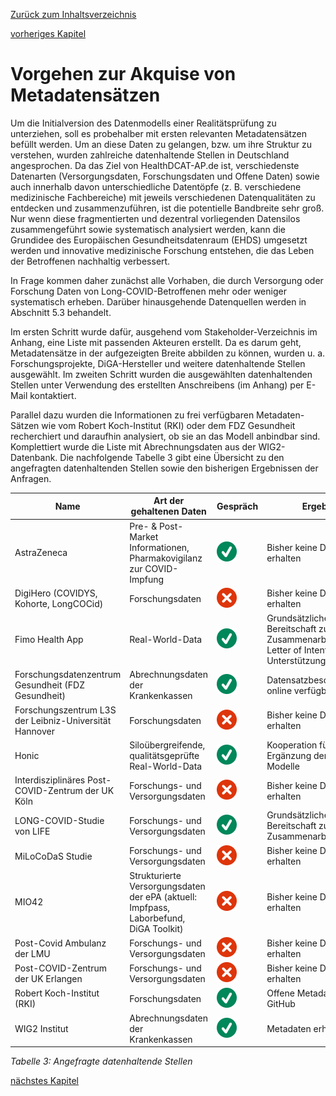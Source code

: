 [Zurück zum Inhaltsverzeichnis](https://healthdcat-ap-de.github.io/healthdcat-ap.de/report_stage_1.html)

[vorheriges Kapitel](https://healthdcat-ap-de.github.io/healthdcat-ap.de/report_stage_1/4_Beteiligungskonzept/4.3.3_Strategie_3_Konferenzteilnahmen.html)
# Vorgehen zur Akquise von Metadatensätzen
Um die Initialversion des Datenmodells einer Realitätsprüfung zu unterziehen, soll es probehalber mit ersten relevanten Metadatensätzen befüllt werden. Um an diese Daten zu gelangen, bzw. um ihre Struktur zu verstehen, wurden zahlreiche datenhaltende Stellen in Deutschland angesprochen. Da das Ziel von HealthDCAT-AP.de ist, verschiedenste Datenarten (Versorgungsdaten, Forschungsdaten und Offene Daten) sowie auch innerhalb davon unterschiedliche Datentöpfe (z. B. verschiedene medizinische Fachbereiche) mit jeweils verschiedenen Datenqualitäten zu entdecken und zusammenzuführen, ist die potentielle Bandbreite sehr groß. Nur wenn diese fragmentierten und dezentral vorliegenden Datensilos zusammengeführt sowie systematisch analysiert werden, kann die Grundidee des Europäischen Gesundheitsdatenraum (EHDS) umgesetzt werden und innovative medizinische Forschung entstehen, die das Leben der Betroffenen nachhaltig verbessert.

In Frage kommen daher zunächst alle Vorhaben, die durch Versorgung oder Forschung Daten von Long-COVID-Betroffenen mehr oder weniger systematisch erheben. Darüber hinausgehende Datenquellen werden in Abschnitt 5.3 behandelt.

Im ersten Schritt wurde dafür, ausgehend vom Stakeholder-Verzeichnis im Anhang, eine Liste mit passenden Akteuren erstellt. Da es darum geht, Metadatensätze in der aufgezeigten Breite abbilden zu können, wurden u. a. Forschungsprojekte, DiGA-Hersteller und weitere datenhaltende Stellen ausgewählt. Im zweiten Schritt wurden die ausgewählten datenhaltenden Stellen unter Verwendung des erstellten Anschreibens (im Anhang) per E-Mail kontaktiert.

Parallel dazu wurden die Informationen zu frei verfügbaren Metadaten-Sätzen wie vom Robert Koch-Institut (RKI) oder dem FDZ Gesundheit recherchiert und daraufhin analysiert, ob sie an das Modell anbindbar sind. Komplettiert wurde die Liste mit Abrechnungsdaten aus der WIG2-Datenbank. 
Die nachfolgende Tabelle 3 gibt eine Übersicht zu den angefragten datenhaltenden Stellen sowie den bisherigen Ergebnissen der Anfragen.

|Name |Art der gehaltenen Daten |Gespräch |Ergebnis
|--- |--- |--- |---
|AstraZeneca |Pre- & Post-Market Informationen, Pharmakovigilanz zur COVID-Impfung |![Pfeil](https://github.com/HealthDCAT-AP-de/healthdcat-ap.de/blob/main/images/Pfeil.svg?raw=true) |Bisher keine Daten erhalten
|DigiHero (COVIDYS, Kohorte, LongCOCid) |Forschungsdaten |![Kreuz](https://github.com/HealthDCAT-AP-de/healthdcat-ap.de/blob/main/images/Kreuz.svg?raw=true) |Bisher keine Daten erhalten
|Fimo Health App |Real-World-Data |![Pfeil](https://github.com/HealthDCAT-AP-de/healthdcat-ap.de/blob/main/images/Pfeil.svg?raw=true) |Grundsätzliche Bereitschaft zur Zusammenarbeit sowie Letter of Intent zur Unterstützung
|Forschungsdatenzentrum Gesundheit (FDZ Gesundheit) |Abrechnungsdaten der Krankenkassen |![Pfeil](https://github.com/HealthDCAT-AP-de/healthdcat-ap.de/blob/main/images/Pfeil.svg?raw=true) |Datensatzbeschreibungen online verfügbar
|Forschungszentrum L3S der Leibniz-Universität Hannover |Forschungsdaten |![Kreuz](https://github.com/HealthDCAT-AP-de/healthdcat-ap.de/blob/main/images/Kreuz.svg?raw=true) |Bisher keine Daten erhalten
|Honic |Siloübergreifende, qualitätsgeprüfte Real-World-Data  |![Pfeil](https://github.com/HealthDCAT-AP-de/healthdcat-ap.de/blob/main/images/Pfeil.svg?raw=true) |Kooperation für Ergänzung der jeweiligen Modelle
|Interdisziplinäres Post-COVID-Zentrum der UK Köln |Forschungs- und Versorgungsdaten |![Kreuz](https://github.com/HealthDCAT-AP-de/healthdcat-ap.de/blob/main/images/Kreuz.svg?raw=true) |Bisher keine Daten erhalten
|LONG-COVID-Studie von LIFE |Forschungs- und Versorgungsdaten |![Pfeil](https://github.com/HealthDCAT-AP-de/healthdcat-ap.de/blob/main/images/Pfeil.svg?raw=true) |Grundsätzliche Bereitschaft zur Zusammenarbeit
|MiLoCoDaS Studie |Forschungs- und Versorgungsdaten |![Kreuz](https://github.com/HealthDCAT-AP-de/healthdcat-ap.de/blob/main/images/Kreuz.svg?raw=true) |Bisher keine Daten erhalten
|MIO42 |Strukturierte Versorgungsdaten der ePA (aktuell: Impfpass, Laborbefund, DiGA Toolkit) |![Kreuz](https://github.com/HealthDCAT-AP-de/healthdcat-ap.de/blob/main/images/Kreuz.svg?raw=true) |Bisher keine Daten erhalten
|Post-Covid Ambulanz der LMU |Forschungs- und Versorgungsdaten |![Kreuz](https://github.com/HealthDCAT-AP-de/healthdcat-ap.de/blob/main/images/Kreuz.svg?raw=true) |Bisher keine Daten erhalten
|Post-COVID-Zentrum der UK Erlangen |Forschungs- und Versorgungsdaten |![Kreuz](https://github.com/HealthDCAT-AP-de/healthdcat-ap.de/blob/main/images/Kreuz.svg?raw=true) |Bisher keine Daten erhalten
|Robert Koch-Institut (RKI) |Forschungsdaten |![Pfeil](https://github.com/HealthDCAT-AP-de/healthdcat-ap.de/blob/main/images/Pfeil.svg?raw=true) |Offene Metadaten im GitHub
|WIG2 Institut |Abrechnungsdaten der Krankenkassen |![Pfeil](https://github.com/HealthDCAT-AP-de/healthdcat-ap.de/blob/main/images/Pfeil.svg?raw=true) |Metadaten erhalten

*Tabelle 3: Angefragte datenhaltende Stellen*

[nächstes Kapitel](https://healthdcat-ap-de.github.io/healthdcat-ap.de/report_stage_1/5_Bereitstellung_erster_relevanter_Datensaetze/5.2_Vereinbarte_Metadaten-Nutzung.html)